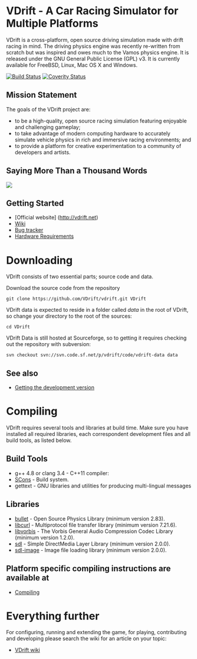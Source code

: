 VDrift - A Car Racing Simulator for Multiple Platforms
======================================================

VDrift is a cross-platform, open source driving simulation made with drift
racing in mind. The driving physics engine was recently re-written from scratch
but was inspired and owes much to the Vamos physics engine. It is released under
the GNU General Public License (GPL) v3. It is currently available for FreeBSD,
Linux, Mac OS X and Windows.

[![Build Status](https://travis-ci.org/VDrift/vdrift.svg?branch=master)](https://travis-ci.org/VDrift/vdrift) [![Coverity Status](https://scan.coverity.com/projects/3734/badge.svg)](https://scan.coverity.com/projects/3734)

Mission Statement
-----------------

The goals of the VDrift project are:

- to be a high-quality, open source racing simulation featuring enjoyable and
  challenging gameplay;
- to take advantage of modern computing hardware to accurately simulate vehicle
  physics in rich and immersive racing environments; and
- to provide a platform for creative experimentation to a community of
  developers and artists.

Saying More Than a Thousand Words
---------------------------------

![](vdrift/raw/2f19c79de4fac0c326fa099dba7d9f19362552d0/miura_vdrift_899.jpg)

Getting Started
---------------

- [Official website] (http://vdrift.net)
- [Wiki](http://wiki.vdrift.net/index.php?title=Main_Page)
- [Bug tracker](https://github.com/VDrift/vdrift/issues)
- [Hardware Requirements](http://wiki.vdrift.net/index.php?title=Requirements)

Downloading
===========

VDrift consists of two essential parts; source code and data.

Download the source code from the repository

    git clone https://github.com/VDrift/vdrift.git VDrift

VDrift data is expected to reside in a folder called *data* in the root of
VDrift, so change your directory to the root of the sources:

    cd VDrift

VDrift Data is still hosted at Sourceforge, so to getting it
requires checking out the repository with subversion:

    svn checkout svn://svn.code.sf.net/p/vdrift/code/vdrift-data data

See also
--------

- [Getting the development version](http://wiki.vdrift.net/index.php?title=Getting_the_development_version)

Compiling
=========

VDrift requires several tools and libraries at build time. Make sure you have
installed all required libraries, each correspondent development files and all build
tools, as listed below.

Build Tools
-----------

- g++ 4.8 or clang 3.4 - C++11 compiler: 
- [SCons](http://www.scons.org) - Build system.
- gettext - GNU libraries and utilities for producing multi-lingual messages

Libraries
---------

- [bullet](http://bulletphysics.org/wordpress) - Open Source Physics Library (minimum version 2.83).
- [libcurl](http://curl.haxx.se) - Multiprotocol file transfer library (minimum version 7.21.6).
- [libvorbis](http://xiph.org/vorbis) - The Vorbis General Audio Compression Codec Library (minimum version 1.2.0).
- [sdl](http://www.libsdl.org) - Simple DirectMedia Layer Library (minimum version 2.0.0).
- [sdl-image](https://www.libsdl.org/projects/SDL_image) - Image file loading library (minimum version 2.0.0).

Platform specific compiling instructions are available at
--------

- [Compiling](http://wiki.vdrift.net/index.php?title=Compiling)

Everything further
==================

For configuring, running and extending the game, for playing, contributing and
developing please search the wiki for an article on your topic:

- [VDrift wiki](http://wiki.vdrift.net/index.php?title=Main_Page)
